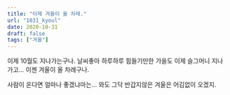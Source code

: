```yaml
---
title: "이제 겨울이 올 차례."
url: "1031_kyoul"
date: 2020-10-31
draft: false
tags: ["겨울"]
---
```

이제 10월도 지나가는구나.
날씨좋아 하루하루 힘들기만한 가을도 이제 슬그머니 지나가고... 이젠 겨울이 올 차례구나.

사람이 온다면 얼마나 좋겠냐마는... 와도 그닥 반갑지않은 겨울은 어김없이 오겠지.

